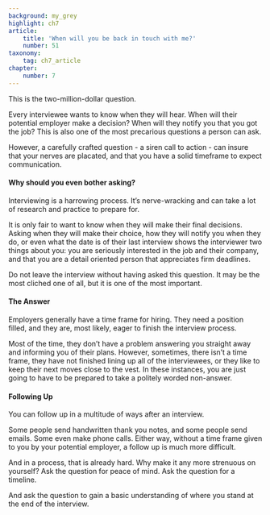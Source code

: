 ```yaml
---
background: my_grey
highlight: ch7
article:
    title: 'When will you be back in touch with me?'
    number: 51
taxonomy:
    tag: ch7_article
chapter:
    number: 7
---
```

This is the two-million-dollar question.

Every interviewee wants to know when they will hear. When will their potential employer make a decision? When will they notify you that you got the job? This is also one of the most precarious questions a person can ask.

However, a carefully crafted question - a siren call to action - can insure that your nerves are placated, and that you have a solid timeframe to expect communication. 

#### Why should you even bother asking? 
Interviewing is a harrowing process. It’s nerve-wracking and can take a lot of research and practice to prepare for.

It is only fair to want to know when they will make their final decisions. Asking when they will make their choice, how they will notify you when they do, or even what the date is of their last interview shows the interviewer two things about you: you are seriously interested in the job and their company, and that you are a detail oriented person that appreciates firm deadlines.

Do not leave the interview without having asked this question. It may be the most cliched one of all, but it is one of the most important. 

#### The Answer
Employers generally have a time frame for hiring. They need a position filled, and they are, most likely, eager to finish the interview process.

Most of the time, they don’t have a problem answering you straight away and informing you of their plans. However, sometimes, there isn’t a time frame, they have not finished lining up all of the interviewees, or they like to keep their next moves close to the vest. In these instances, you are just going to have to be prepared to take a politely worded non-answer. 

#### Following Up
You can follow up in a multitude of ways after an interview.

Some people send handwritten thank you notes, and some people send emails. Some even make phone calls. Either way, without a time frame given to you by your potential employer, a follow up is much more difficult.

And in a process, that is already hard. Why make it any more strenuous on yourself? Ask the question for peace of mind. Ask the question for a timeline.

And ask the question to gain a basic understanding of where you stand at the end of the interview.